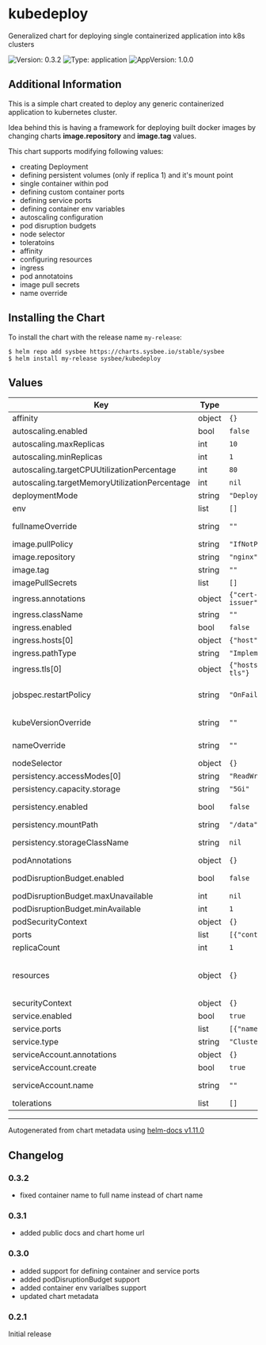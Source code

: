 # kubedeploy

Generalized chart for deploying single containerized application into k8s clusters

![Version: 0.3.2](https://img.shields.io/badge/Version-0.3.2-informational?style=flat-square) ![Type: application](https://img.shields.io/badge/Type-application-informational?style=flat-square) ![AppVersion: 1.0.0](https://img.shields.io/badge/AppVersion-1.0.0-informational?style=flat-square)

## Additional Information

This is a simple chart created to deploy any generic containerized application to kubernetes cluster.

Idea behind this is having a framework for deploying built docker images by changing charts
**image.repository** and **image.tag** values.

This chart supports modifying following values:
 - creating Deployment
 - defining persistent volumes (only if replica 1) and it's mount point
 - single container within pod
 - defining custom container ports
 - defining service ports
 - defining container env variables
 - autoscaling configuration
 - pod disruption budgets
 - node selector
 - toleratoins
 - affinity
 - configuring resources
 - ingress
 - pod annotatoins
 - image pull secrets
 - name override

## Installing the Chart

To install the chart with the release name `my-release`:

```console
$ helm repo add sysbee https://charts.sysbee.io/stable/sysbee
$ helm install my-release sysbee/kubedeploy
```

## Values

| Key | Type | Default | Description |
|-----|------|---------|-------------|
| affinity | object | `{}` | define pod [affinity](https://kubernetes.io/docs/tasks/configure-pod-container/assign-pods-nodes-using-node-affinity/) |
| autoscaling.enabled | bool | `false` | enable deployment autoscaling feature |
| autoscaling.maxReplicas | int | `10` | number of max replicas for autoscaling |
| autoscaling.minReplicas | int | `1` | number of minimum replicas for autoscaling |
| autoscaling.targetCPUUtilizationPercentage | int | `80` | target cpu utilization as percentage of resource.requests.cpu |
| autoscaling.targetMemoryUtilizationPercentage | int | `nil` | target memory utilization as percentage of resource.requests.mem |
| deploymentMode | string | `"Deployment"` | available deployment modes currently supported: Deployment Job |
| env | list | `[]` | Define environment variables for container see: [env](https://kubernetes.io/docs/reference/generated/kubernetes-api/v1.23/#envvar-v1-core) |
| fullnameOverride | string | `""` | Override full resource names instead of using calculated "releasename-chartname" naming |
| image.pullPolicy | string | `"IfNotPresent"` | default container pull policy |
| image.repository | string | `"nginx"` | define container repositor |
| image.tag | string | `""` | Overrides the image tag whose default is the chart appVersion. |
| imagePullSecrets | list | `[]` | define [ImagePullSecrets](https://kubernetes.io/docs/reference/generated/kubernetes-api/v1.23/#podspec-v1-core) |
| ingress.annotations | object | `{"cert-manager.io/cluster-issuer":"letsencrypt","kubernetes.io/ingress.class":"haproxy"}` | additional ingress annotations |
| ingress.className | string | `""` | ingress class name |
| ingress.enabled | bool | `false` | define [ingress](https://kubernetes.io/docs/concepts/services-networking/ingress/) object |
| ingress.hosts[0] | object | `{"host":"chart-example.local","paths":[{"path":"/"}]}` | ingress hosts with paths |
| ingress.pathType | string | `"ImplementationSpecific"` | default ingress pathType |
| ingress.tls[0] | object | `{"hosts":["chart-example.local"],"secretName":"chart-example-tls"}` | define secret name and host per ingress.hosts for ssl support |
| jobspec.restartPolicy | string | `"OnFailure"` | define restart policy for jobs if deploymentMode is: Job. Please see https://kubernetes.io/docs/concepts/workloads/controllers/job/#handling-pod-and-container-failures |
| kubeVersionOverride | string | `""` | Allow override of kubernetes version by default this will be automatically detected and requires no modification |
| nameOverride | string | `""` | Override release name used in calculated "releasename-chartname" naming |
| nodeSelector | object | `{}` | define custom [node selectors](https://kubernetes.io/docs/concepts/scheduling-eviction/assign-pod-node/#nodeselector) |
| persistency.accessModes[0] | string | `"ReadWriteOnce"` |  |
| persistency.capacity.storage | string | `"5Gi"` | define storage capacity |
| persistency.enabled | bool | `false` | Enable support for persistent volumes on deployments. Currently supported only in deploymentMode Deployment with replicaCount = 1 |
| persistency.mountPath | string | `"/data"` | where will the persistent volume will be mounted in container |
| persistency.storageClassName | string | `nil` | define custom name for persistent storage class name @default - uses cluster default storageClassName |
| podAnnotations | object | `{}` | define pod [annotations](https://kubernetes.io/docs/concepts/overview/working-with-objects/annotations/) |
| podDisruptionBudget.enabled | bool | `false` | enable and define pod disruption budget default (off) see: [podDisruptionBudget](https://kubernetes.io/docs/tasks/run-application/configure-pdb/) |
| podDisruptionBudget.maxUnavailable | int | `nil` | maximum unavailable replicas |
| podDisruptionBudget.minAvailable | int | `1` | minimum available replicas |
| podSecurityContext | object | `{}` |  |
| ports | list | `[{"containerPort":80,"name":"http","protocol":"TCP"}]` | Define ports that container will listen on see: [containerPort](https://kubernetes.io/docs/reference/generated/kubernetes-api/v1.23/#containerport-v1-core) |
| replicaCount | int | `1` | Number of pods to load balance across |
| resources | object | `{}` | We usually recommend not to specify default resources and to leave this as a conscious choice for the user. This also increases chances charts run on environments with little resources, such as Minikube. See [resources](https://kubernetes.io/docs/concepts/configuration/manage-resources-containers/) for syntax |
| securityContext | object | `{}` |  |
| service.enabled | bool | `true` | controls if the service object should be deployed to cluster |
| service.ports | list | `[{"name":"http","port":80,"protocol":"TCP","targetPort":"http"}]` | define port for service see: [servicePort](https://kubernetes.io/docs/reference/generated/kubernetes-api/v1.23/#serviceport-v1-core) |
| service.type | string | `"ClusterIP"` |  |
| serviceAccount.annotations | object | `{}` | Annotations to add to the service account |
| serviceAccount.create | bool | `true` | Specifies whether a service account should be created |
| serviceAccount.name | string | `""` | The name of the service account to use. If not set and create is true, a name is generated using the fullname template |
| tolerations | list | `[]` | define pod [tolerations](https://kubernetes.io/docs/concepts/scheduling-eviction/taint-and-toleration/) |

----------------------------------------------
Autogenerated from chart metadata using [helm-docs v1.11.0](https://github.com/norwoodj/helm-docs/releases/v1.11.0)

## Changelog

### 0.3.2
- fixed container name to full name instead of chart name

### 0.3.1
- added public docs and chart home url

### 0.3.0
- added support for defining container and service ports
- added podDisruptionBudget support
- added container env varialbes support
- updated chart metadata

### 0.2.1
Initial release

